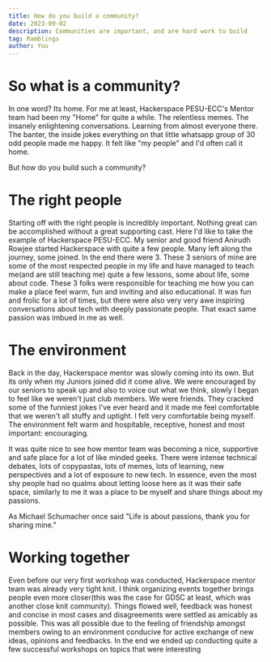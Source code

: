 ```yaml
---
title: How do you build a community?
date: 2023-09-02
description: Communities are important, and are hard work to build
tag: Ramblings
author: You
---
```


# So what is a community?

In one word? Its home. For me at least, Hackerspace PESU-ECC's Mentor team had
been my "Home" for quite a while. The relentless memes. The insanely enlightening
conversations. Learning from almost everyone there. The banter, the inside jokes
everything on that little whatsapp group of 30 odd people made me happy. It felt like
"my people" and I'd often call it home.

But how do you build such a community?

# The right people

Starting off with the right people is incredibly important. Nothing great can be accomplished
without a great supporting cast. Here I'd like to take the example of Hackerspace PESU-ECC.
My senior and good friend Anirudh Rowjee started Hackerspace with quite a few people. Many left
along the journey, some joined. In the end there were 3. These 3 seniors of mine are some of the
most respected people in my life and have managed to teach me(and are still teaching me) quite a
few lessons, some about life, some about code. These 3 folks were responsible for teaching me how
you can make a place feel warm, fun and inviting and also educational. It was fun and frolic for a lot
of times, but there were also very very awe inspiring conversations about tech with deeply passionate people.
That exact same passion was imbued in me as well.

# The environment

Back in the day, Hackerspace mentor was slowly coming
into its own. But its only when my Juniors joined did it come alive. We were encouraged by our seniors to speak up
and also to voice out what we think, slowly I began to feel like we weren't just club members. We were friends.
They cracked some of the funniest jokes I've ever heard and it made me feel comfortable that we weren't all stuffy
and uptight. I felt very comfortable being myself. The environment felt warm and hospitable, receptive, honest and
most important: encouraging.

It was quite nice to see how
mentor team was becoming a nice, supportive and safe place for a lot of like minded geeks. There were
intense technical debates, lots of copypastas, lots of memes, lots of learning, new perspectives and
a lot of exposure to new tech. In essence, even the most shy people had no qualms about letting loose here as
it was their safe space, similarly to me it was a place to
be myself and share things about my passions.

As Michael Schumacher once said "Life is about passions, thank you for sharing mine."

# Working together

Even before our very first workshop was conducted, Hackerspace mentor team was already very tight knit.
I think organizing events together brings people even more closer(this was the case for GDSC at least, which
was another close knit community). Things flowed well, feedback was honest and concise in most cases and
disagreements were settled as amicably as possible. This was all possible due to the feeling of
friendship amongst members owing to an environment conducive for active exchange of new ideas, opinions and
feedbacks. In the end we ended up conducting quite a few successful workshops on topics that were interesting
